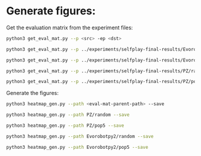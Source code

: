 # Generate figures:

Get the evaluation matrix from the experiment files:

```bash
python3 get_eval_mat.py --p <src> -ep <dst>
```

```bash
python3 get_eval_mat.py --p ../experiments/selfplay-final-results/Evorobotpy2/pop5 -ep Evorobotpy2/pop5

python3 get_eval_mat.py --p ../experiments/selfplay-final-results/Evorobotpy2/random -ep Evorobotpy2/random

python3 get_eval_mat.py --p ../experiments/selfplay-final-results/PZ/random -ep PZ/random

python3 get_eval_mat.py --p ../experiments/selfplay-final-results/PZ/pop5 -ep PZ/pop5
```

Generate the figures:

```bash
python3 heatmap_gen.py --path <eval-mat-parent-path> --save
```

```bash
python3 heatmap_gen.py --path PZ/random --save

python3 heatmap_gen.py --path PZ/pop5 --save

python3 heatmap_gen.py --path Evorobotpy2/random --save

python3 heatmap_gen.py --path Evorobotpy2/pop5 --save
```